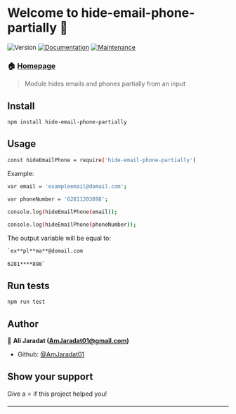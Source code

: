 # Welcome to hide-email-phone-partially 👋
![Version](https://img.shields.io/badge/version-1.0.5-blue.svg?cacheSeconds=2592000)
[![Documentation](https://img.shields.io/badge/documentation-yes-brightgreen.svg)](https://github.com/AmJaradat01/hide-email-phone-partially#readme)
[![Maintenance](https://img.shields.io/badge/Maintained%3F-yes-green.svg)](https://github.com/AmJaradat01/hide-email-phone-partially/graphs/commit-activity)

### 🏠 [Homepage](https://github.com/AmJaradat01/hide-email-phone-partially#readme)

> Module hides emails and phones partially from an input

## Install

```sh
npm install hide-email-phone-partially
```
## Usage

```sh
const hideEmailPhone = require('hide-email-phone-partially')
```

Example:

 ```sh
var email = 'exampleemail@domail.com';
  
var phoneNumber = '62811203898';

console.log(hideEmailPhone(email));

console.log(hideEmailPhone(phoneNumber));
 ```

The output variable will be equal to:

```sh
`ex**pl**ma**@domail.com
 
6281****898`

```

## Run tests

```sh
npm run test
```

## Author

👤 **Ali Jaradat (AmJaradat01@gmail.com)**

* Github: [@AmJaradat01](https://github.com/AmJaradat01)

## Show your support

Give a ⭐️ if this project helped you!


***